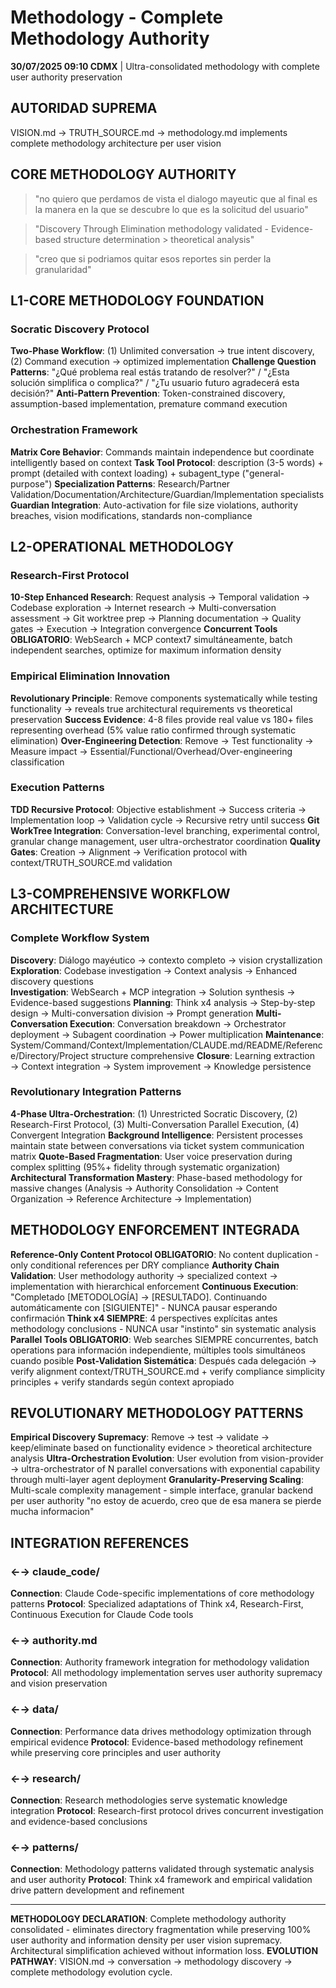 # Methodology - Complete Methodology Authority

**30/07/2025 09:10 CDMX** | Ultra-consolidated methodology with complete user authority preservation

## AUTORIDAD SUPREMA
VISION.md → TRUTH_SOURCE.md → methodology.md implements complete methodology architecture per user vision

## CORE METHODOLOGY AUTHORITY

> "no quiero que perdamos de vista el dialogo mayeutic que al final es la manera en la que se descubre lo que es la solicitud del usuario"

> "Discovery Through Elimination methodology validated - Evidence-based structure determination > theoretical analysis"

> "creo que si podriamos quitar esos reportes sin perder la granularidad"

## L1-CORE METHODOLOGY FOUNDATION

### Socratic Discovery Protocol
**Two-Phase Workflow**: (1) Unlimited conversation → true intent discovery, (2) Command execution → optimized implementation
**Challenge Question Patterns**: "¿Qué problema real estás tratando de resolver?" / "¿Esta solución simplifica o complica?" / "¿Tu usuario futuro agradecerá esta decisión?"
**Anti-Pattern Prevention**: Token-constrained discovery, assumption-based implementation, premature command execution

### Orchestration Framework  
**Matrix Core Behavior**: Commands maintain independence but coordinate intelligently based on context
**Task Tool Protocol**: description (3-5 words) + prompt (detailed with context loading) + subagent_type ("general-purpose")
**Specialization Patterns**: Research/Partner Validation/Documentation/Architecture/Guardian/Implementation specialists
**Guardian Integration**: Auto-activation for file size violations, authority breaches, vision modifications, standards non-compliance

## L2-OPERATIONAL METHODOLOGY

### Research-First Protocol
**10-Step Enhanced Research**: Request analysis → Temporal validation → Codebase exploration → Internet research → Multi-conversation assessment → Git worktree prep → Planning documentation → Quality gates → Execution → Integration convergence
**Concurrent Tools OBLIGATORIO**: WebSearch + MCP context7 simultáneamente, batch independent searches, optimize for maximum information density

### Empirical Elimination Innovation
**Revolutionary Principle**: Remove components systematically while testing functionality → reveals true architectural requirements vs theoretical preservation
**Success Evidence**: 4-8 files provide real value vs 180+ files representing overhead (5% value ratio confirmed through systematic elimination)
**Over-Engineering Detection**: Remove → Test functionality → Measure impact → Essential/Functional/Overhead/Over-engineering classification

### Execution Patterns
**TDD Recursive Protocol**: Objective establishment → Success criteria → Implementation loop → Validation cycle → Recursive retry until success
**Git WorkTree Integration**: Conversation-level branching, experimental control, granular change management, user ultra-orchestrator coordination
**Quality Gates**: Creation → Alignment → Verification protocol with context/TRUTH_SOURCE.md validation

## L3-COMPREHENSIVE WORKFLOW ARCHITECTURE

### Complete Workflow System
**Discovery**: Diálogo mayéutico → contexto completo → vision crystallization
**Exploration**: Codebase investigation → Context analysis → Enhanced discovery questions  
**Investigation**: WebSearch + MCP integration → Solution synthesis → Evidence-based suggestions
**Planning**: Think x4 analysis → Step-by-step design → Multi-conversation division → Prompt generation
**Multi-Conversation Execution**: Conversation breakdown → Orchestrator deployment → Subagent coordination → Power multiplication
**Maintenance**: System/Command/Context/Implementation/CLAUDE.md/README/Reference/Directory/Project structure comprehensive
**Closure**: Learning extraction → Context integration → System improvement → Knowledge persistence

### Revolutionary Integration Patterns
**4-Phase Ultra-Orchestration**: (1) Unrestricted Socratic Discovery, (2) Research-First Protocol, (3) Multi-Conversation Parallel Execution, (4) Convergent Integration
**Background Intelligence**: Persistent processes maintain state between conversations via ticket system communication matrix
**Quote-Based Fragmentation**: User voice preservation during complex splitting (95%+ fidelity through systematic organization)
**Architectural Transformation Mastery**: Phase-based methodology for massive changes (Analysis → Authority Consolidation → Content Organization → Reference Architecture → Implementation)

## METHODOLOGY ENFORCEMENT INTEGRADA

**Reference-Only Content Protocol OBLIGATORIO**: No content duplication - only conditional references per DRY compliance
**Authority Chain Validation**: User methodology authority → specialized context → implementation with hierarchical enforcement
**Continuous Execution**: "Completado [METODOLOGÍA] → [RESULTADO]. Continuando automáticamente con [SIGUIENTE]" - NUNCA pausar esperando confirmación
**Think x4 SIEMPRE**: 4 perspectives explícitas antes methodology conclusions - NUNCA usar "instinto" sin systematic analysis
**Parallel Tools OBLIGATORIO**: Web searches SIEMPRE concurrentes, batch operations para información independiente, múltiples tools simultáneos cuando posible
**Post-Validation Sistemática**: Después cada delegación → verify alignment context/TRUTH_SOURCE.md + verify compliance simplicity principles + verify standards según context apropiado

## REVOLUTIONARY METHODOLOGY PATTERNS

**Empirical Discovery Supremacy**: Remove → test → validate → keep/eliminate based on functionality evidence > theoretical architecture analysis
**Ultra-Orchestration Evolution**: User evolution from vision-provider → ultra-orchestrator of N parallel conversations with exponential capability through multi-layer agent deployment
**Granularity-Preserving Scaling**: Multi-scale complexity management - simple interface, granular backend per user authority "no estoy de acuerdo, creo que de esa manera se pierde mucha informacion"

## INTEGRATION REFERENCES

### ←→ claude_code/
**Connection**: Claude Code-specific implementations of core methodology patterns
**Protocol**: Specialized adaptations of Think x4, Research-First, Continuous Execution for Claude Code tools

### ←→ authority.md
**Connection**: Authority framework integration for methodology validation
**Protocol**: All methodology implementation serves user authority supremacy and vision preservation

### ←→ data/
**Connection**: Performance data drives methodology optimization through empirical evidence
**Protocol**: Evidence-based methodology refinement while preserving core principles and user authority

### ←→ research/
**Connection**: Research methodologies serve systematic knowledge integration
**Protocol**: Research-first protocol drives concurrent investigation and evidence-based conclusions

### ←→ patterns/
**Connection**: Methodology patterns validated through systematic analysis and user authority
**Protocol**: Think x4 framework and empirical validation drive pattern development and refinement

---

**METHODOLOGY DECLARATION**: Complete methodology authority consolidated - eliminates directory fragmentation while preserving 100% user authority and information density per user vision supremacy. Architectural simplification achieved without information loss.
**EVOLUTION PATHWAY**: VISION.md → conversation → methodology discovery → complete methodology evolution cycle.